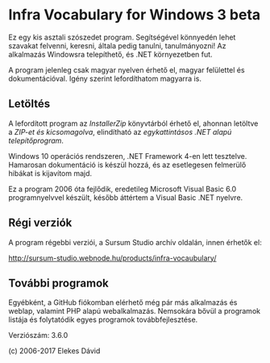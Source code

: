 # Infra Vocabulary for Windows 3 beta

Ez egy kis asztali szószedet program. Segítségével könnyedén lehet szavakat felvenni, keresni, általa pedig tanulni, tanulmányozni!
Az alkalmazás Windowsra telepíthető, és .NET környezetben fut.

A program jelenleg csak magyar nyelven érhető el, magyar felülettel és dokumentációval. Igény szerint lefordíthatom magyarra is.


## Letöltés
A lefordított program az *InstallerZip* könyvtárból érhető el, ahonnan letöltve a *ZIP-et és kicsomagolva*, elindítható az *egykattintásos .NET alapú telepítőprogram*.

Windows 10 operációs rendszeren, .NET Framework 4-en lett tesztelve. Hamarosan dokumentáció is készül hozzá, és az esetlegesen felmerülő hibákat is kijavítom majd.

Ez a program 2006 óta fejlődik, eredetileg Microsoft Visual Basic 6.0 programnyelvvel készült, később áttértem a Visual Basic .NET nyelvre.

## Régi verziók
A program régebbi verziói, a Sursum Studio archív oldalán, innen érhetők el:

http://sursum-studio.webnode.hu/products/infra-vocaubulary/

## További programok
Egyébként, a GitHub fiókomban elérhető még pár más alkalmazás és weblap, valamint PHP alapú webalkalmazás. Nemsokára bővül a programok listája és folytatódik egyes programok továbbfejlesztése.

Verziószám: 3.6.0

(c) 2006-2017 Elekes Dávid
